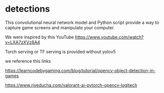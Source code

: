 # detections

This convolutional neural network model and Python script provide a way to capture game screens and manipulate your computer.

We were inspired by this YouTube https://www.youtube.com/watch?v=LXA7zXVz8A4

Torch serving or TF serving is provided without yolov5

we reference this links

https://learncodebygaming.com/blog/tutorial/opencv-object-detection-in-games

https://www.riveducha.com/valorant-ai-pytorch-opencv-logitech
